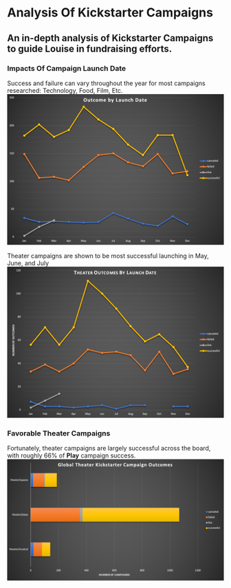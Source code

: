 # Analysis Of Kickstarter Campaigns

## An in-depth analysis of Kickstarter Campaigns to guide Louise in fundraising efforts.

### Impacts Of Campaign Launch Date
Success and failure can vary throughout the year for most campaigns researched:  Technology, Food, Film, Etc.
![](Images/OutcomeByLaunchDate.png)

Theater campaigns are shown to be most successful launching in May, June, and July
![](Images/TheaterOutcomeByLaunchDate.png)

### Favorable Theater Campaigns
Fortunately, theater campaigns are largely successful across the board, with roughly 66% of **Play** campaign success.
![](Images/GlobalTheaterOutcomes.png)

